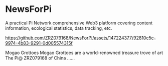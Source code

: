 # NewsForPi
A practical Pi Network comprehensive Web3 platform covering content information, ecological statistics, data tracking, etc. 


https://github.com/ZRZ079168/NewsForPi/assets/147224377/92810c5c-9974-4b83-9291-0d005574315f

Mogao Grottoes
Mogao Grottoes are a world-renowned treasure trove of art
The Pi@ ZRZ079168 of China
......
